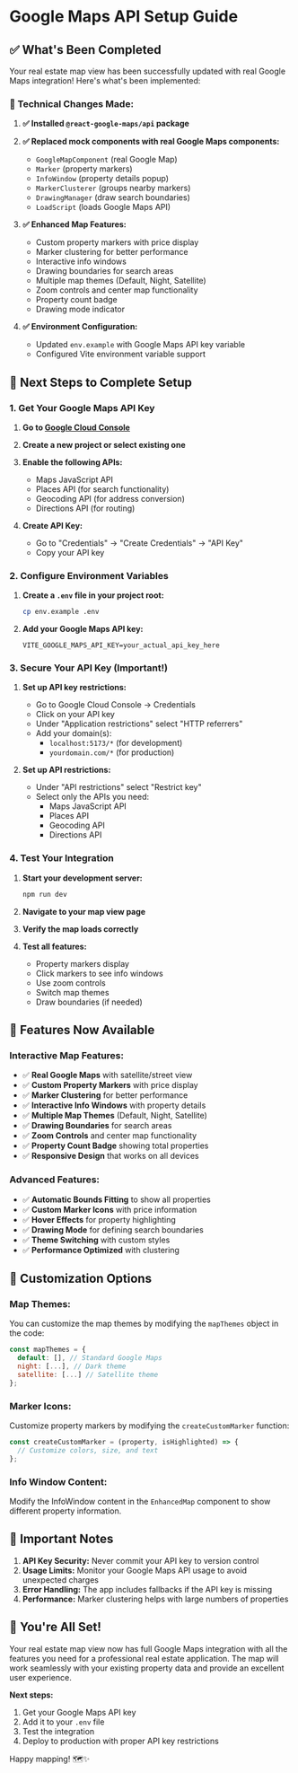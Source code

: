 # Google Maps API Setup Guide

## ✅ **What's Been Completed**

Your real estate map view has been successfully updated with real Google Maps integration! Here's what's been implemented:

### **🔧 Technical Changes Made:**

1. **✅ Installed `@react-google-maps/api` package**
2. **✅ Replaced mock components with real Google Maps components:**
   - `GoogleMapComponent` (real Google Map)
   - `Marker` (property markers)
   - `InfoWindow` (property details popup)
   - `MarkerClusterer` (groups nearby markers)
   - `DrawingManager` (draw search boundaries)
   - `LoadScript` (loads Google Maps API)

3. **✅ Enhanced Map Features:**
   - Custom property markers with price display
   - Marker clustering for better performance
   - Interactive info windows
   - Drawing boundaries for search areas
   - Multiple map themes (Default, Night, Satellite)
   - Zoom controls and center map functionality
   - Property count badge
   - Drawing mode indicator

4. **✅ Environment Configuration:**
   - Updated `env.example` with Google Maps API key variable
   - Configured Vite environment variable support

## 🚀 **Next Steps to Complete Setup**

### **1. Get Your Google Maps API Key**

1. **Go to [Google Cloud Console](https://console.cloud.google.com/)**
2. **Create a new project or select existing one**
3. **Enable the following APIs:**
   - Maps JavaScript API
   - Places API (for search functionality)
   - Geocoding API (for address conversion)
   - Directions API (for routing)

4. **Create API Key:**
   - Go to "Credentials" → "Create Credentials" → "API Key"
   - Copy your API key

### **2. Configure Environment Variables**

1. **Create a `.env` file in your project root:**
   ```bash
   cp env.example .env
   ```

2. **Add your Google Maps API key:**
   ```env
   VITE_GOOGLE_MAPS_API_KEY=your_actual_api_key_here
   ```

### **3. Secure Your API Key (Important!)**

1. **Set up API key restrictions:**
   - Go to Google Cloud Console → Credentials
   - Click on your API key
   - Under "Application restrictions" select "HTTP referrers"
   - Add your domain(s):
     - `localhost:5173/*` (for development)
     - `yourdomain.com/*` (for production)

2. **Set up API restrictions:**
   - Under "API restrictions" select "Restrict key"
   - Select only the APIs you need:
     - Maps JavaScript API
     - Places API
     - Geocoding API
     - Directions API

### **4. Test Your Integration**

1. **Start your development server:**
   ```bash
   npm run dev
   ```

2. **Navigate to your map view page**
3. **Verify the map loads correctly**
4. **Test all features:**
   - Property markers display
   - Click markers to see info windows
   - Use zoom controls
   - Switch map themes
   - Draw boundaries (if needed)

## 🎯 **Features Now Available**

### **Interactive Map Features:**
- ✅ **Real Google Maps** with satellite/street view
- ✅ **Custom Property Markers** with price display
- ✅ **Marker Clustering** for better performance
- ✅ **Interactive Info Windows** with property details
- ✅ **Multiple Map Themes** (Default, Night, Satellite)
- ✅ **Drawing Boundaries** for search areas
- ✅ **Zoom Controls** and center map functionality
- ✅ **Property Count Badge** showing total properties
- ✅ **Responsive Design** that works on all devices

### **Advanced Features:**
- ✅ **Automatic Bounds Fitting** to show all properties
- ✅ **Custom Marker Icons** with price information
- ✅ **Hover Effects** for property highlighting
- ✅ **Drawing Mode** for defining search boundaries
- ✅ **Theme Switching** with custom styles
- ✅ **Performance Optimized** with clustering

## 🔧 **Customization Options**

### **Map Themes:**
You can customize the map themes by modifying the `mapThemes` object in the code:

```javascript
const mapThemes = {
  default: [], // Standard Google Maps
  night: [...], // Dark theme
  satellite: [...] // Satellite theme
};
```

### **Marker Icons:**
Customize property markers by modifying the `createCustomMarker` function:

```javascript
const createCustomMarker = (property, isHighlighted) => {
  // Customize colors, size, and text
};
```

### **Info Window Content:**
Modify the InfoWindow content in the `EnhancedMap` component to show different property information.

## 🚨 **Important Notes**

1. **API Key Security:** Never commit your API key to version control
2. **Usage Limits:** Monitor your Google Maps API usage to avoid unexpected charges
3. **Error Handling:** The app includes fallbacks if the API key is missing
4. **Performance:** Marker clustering helps with large numbers of properties

## 🎉 **You're All Set!**

Your real estate map view now has full Google Maps integration with all the features you need for a professional real estate application. The map will work seamlessly with your existing property data and provide an excellent user experience.

**Next steps:**
1. Get your Google Maps API key
2. Add it to your `.env` file
3. Test the integration
4. Deploy to production with proper API key restrictions

Happy mapping! 🗺️✨ 